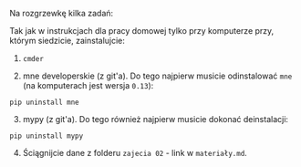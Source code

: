 Na rozgrzewkę kilka zadań:

Tak jak w instrukcjach dla pracy domowej tylko przy komputerze przy, którym siedzicie, zainstalujcie:  

1. `cmder`

2. mne developerskie (z git'a). Do tego najpierw musicie odinstalować `mne` (na komputerach jest wersja `0.13`):
  ```
  pip uninstall mne 
  ```

3. mypy (z git'a). Do tego również najpierw musicie dokonać deinstalacji:  
  ```
  pip uninstall mypy
  ```

4. Ściągnijcie dane z folderu `zajecia 02` - link w `materiały.md`.
